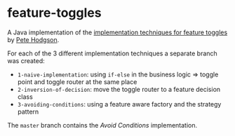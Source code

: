 # feature-toggles
A Java implementation of the [implementation techniques for feature toggles](https://martinfowler.com/articles/feature-toggles.html#ImplementationTechniquesa) by [Pete Hodgson](https://twitter.com/ph1).

For each of the 3 different implementation techniques a separate branch was created:
* `1-naive-implementation`: using `if-else` in the business logic => toggle point and toggle router at the same place
* `2-inversion-of-decision`: move the toggle router to a feature decision class
* `3-avoiding-conditions`: using a feature aware factory and the strategy pattern

The `master` branch contains the *Avoid Conditions* implementation.

